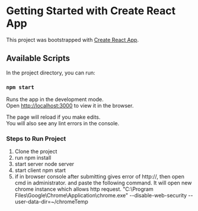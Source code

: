 # Getting Started with Create React App

This project was bootstrapped with [Create React App](https://github.com/facebook/create-react-app).

## Available Scripts

In the project directory, you can run:

### `npm start`

Runs the app in the development mode.\
Open [http://localhost:3000](http://localhost:3000) to view it in the browser.

The page will reload if you make edits.\
You will also see any lint errors in the console.

### Steps to Run Project

1. Clone the project
2. run npm install 
3. start server 
    node server
4. start client 
    npm start
5. if in browser console after submitting gives error of http://, then open cmd in administrator. and paste the following command. It will open new chrome instance which allows http request.
    "C:\Program Files\Google\Chrome\Application\chrome.exe" --disable-web-security --user-data-dir=~/chromeTemp

